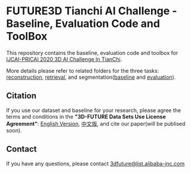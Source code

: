 # FUTURE3D Tianchi AI Challenge - Baseline, Evaluation Code and ToolBox

This repository contains the baseline, evaluation code and toolbox for [IJCAI-PRICAI 2020 3D AI Challenge In TianChi](https://tianchi.aliyun.com/specials/promotion/ijcai-alibaba-3d-future-workshop?spm=5176.12281976.0.0.42813757MKL9Jb).

More details please refer to related folders for the three tasks: [reconstruction](https://github.com/FUTURE-3D/FUTURE3D-AI-Challenge-Baseline/tree/master/reconstruction), [retrieval](https://github.com/FUTURE-3D/FUTURE3D-AI-Challenge-Baseline/tree/master/retrieval), and segmentation([baseline](https://github.com/FUTURE-3D/FUTURE3D-AI-Challenge-Baseline/tree/master/segmentation/mmdetection) and [evaluation](https://github.com/FUTURE-3D/FUTURE3D-AI-Challenge-Baseline/tree/master/segmentation/inst_segm_evaluation)).

## Citation
If you use our dataset and baseline for your research, please agree the terms and conditions in the **"3D-FUTURE Data Sets Use License Agreement"**: [English Version](https://terms.aliyun.com/legal-agreement/terms/suit_bu1_ali_cloud/suit_bu1_ali_cloud202004171628_60052.html?spm=5176.12281978.0.0.6eff46f7Gf5bF5), [中文版](https://terms.alicdn.com/legal-agreement/terms/suit_bu1_taobao/suit_bu1_taobao202004171629_62372.html?spm=5176.12281978.0.0.6eff46f7Gf5bF5), and cite our paper(will be publised soon).

## Contact
If you have any questions, please contact 3dfuture@list.alibaba-inc.com

